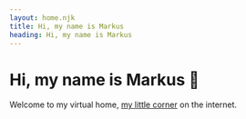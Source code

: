 ```yaml
---
layout: home.njk
title: Hi, my name is Markus
heading: Hi, my name is Markus
---
```


# Hi, my name is Markus 👋

Welcome to my virtual home, [my little corner](/about/) on the internet.
